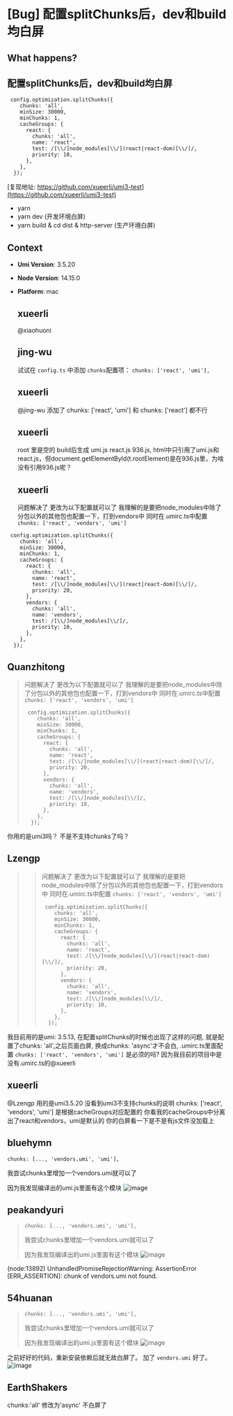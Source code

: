 # [Bug] 配置splitChunks后，dev和build均白屏

## What happens?

## 配置splitChunks后，dev和build均白屏

```
 config.optimization.splitChunks({
    chunks: 'all',
    minSize: 30000,
    minChunks: 1,
    cacheGroups: {
      react: {
        chunks: 'all',
        name: 'react',
        test: /[\\/]node_modules[\\/](react|react-dom)[\\/]/,
        priority: 10,
      },
    },
  });
```

[复现地址: https://github.com/xueerli/umi3-test](https://github.com/xueerli/umi3-test)

- yarn
- yarn dev (开发环境白屏)
- yarn build & cd dist & http-server (生产环境白屏)

## Context

- **Umi Version**: 3.5.20
- **Node Version**: 14.15.0
- **Platform**: mac

  ## xueerli

  @xiaohuoni

  ## jing-wu

  试试在 `config.ts` 中添加 `chunks`配置项：
  `chunks: ['react', 'umi'],`

  ## xueerli

  @jing-wu 添加了 chunks: ['react', 'umi'] 和 chunks: ['react'] 都不行

  ## xueerli

  root 里是空的
  build后生成 umi.js react.js 936.js, html中只引用了umi.js和react.js，但document.getElementById(t.rootElement)是在936.js里，为啥没有引用936.js呢？

  ## xueerli

  问题解决了 更改为以下配置就可以了
  我理解的是要把node_modules中除了分包以外的其他包也配置一下，打到vendors中
  同时在.umirc.ts中配置 `chunks: ['react', 'vendors', 'umi']`

```
 config.optimization.splitChunks({
    chunks: 'all',
    minSize: 30000,
    minChunks: 1,
    cacheGroups: {
      react: {
        chunks: 'all',
        name: 'react',
        test: /[\\/]node_modules[\\/](react|react-dom)[\\/]/,
        priority: 20,
      },
      vendors: {
        chunks: 'all',
        name: 'vendors',
        test: /[\\/]node_modules[\\/]/,
        priority: 10,
      },
    },
  });
```

## Quanzhitong

> 问题解决了 更改为以下配置就可以了 我理解的是要把node_modules中除了分包以外的其他包也配置一下，打到vendors中 同时在.umirc.ts中配置 `chunks: ['react', 'vendors', 'umi']`
>
> ```
>  config.optimization.splitChunks({
>     chunks: 'all',
>     minSize: 30000,
>     minChunks: 1,
>     cacheGroups: {
>       react: {
>         chunks: 'all',
>         name: 'react',
>         test: /[\\/]node_modules[\\/](react|react-dom)[\\/]/,
>         priority: 20,
>       },
>       vendors: {
>         chunks: 'all',
>         name: 'vendors',
>         test: /[\\/]node_modules[\\/]/,
>         priority: 10,
>       },
>     },
>   });
> ```

你用的是umi3吗？ 不是不支持chunks了吗？

## Lzengp

> > 问题解决了 更改为以下配置就可以了 我理解的是要把node_modules中除了分包以外的其他包也配置一下，打到vendors中 同时在.umirc.ts中配置 `chunks: ['react', 'vendors', 'umi']`
> >
> > ```
> >  config.optimization.splitChunks({
> >     chunks: 'all',
> >     minSize: 30000,
> >     minChunks: 1,
> >     cacheGroups: {
> >       react: {
> >         chunks: 'all',
> >         name: 'react',
> >         test: /[\\/]node_modules[\\/](react|react-dom)[\\/]/,
> >         priority: 20,
> >       },
> >       vendors: {
> >         chunks: 'all',
> >         name: 'vendors',
> >         test: /[\\/]node_modules[\\/]/,
> >         priority: 10,
> >       },
> >     },
> >   });
> > ```

我目前用的是umi: 3.5.13, 在配置splitChunks的时候也出现了这样的问题, 就是配置了chunks: 'all',之后页面白屏, 换成chunks: 'async'才不会白, .umirc.ts里面配置 `chunks: ['react', 'vendors', 'umi']` 是必须的吗? 因为我目前的项目中是没有.umirc.ts的@xueerli

## xueerli

@Lzengp
用的是umi3.5.20 没看到umi3不支持chunks的说明
chunks: ['react', 'vendors', 'umi'] 是根据cacheGroups对应配置的 你看我的cacheGroups中分离出了react和vendors，umi是默认的
你的白屏看一下是不是有js文件没加载上

## bluehymn

`chunks: [..., 'vendors.umi', 'umi'],`

我尝试chunks里增加一个vendors.umi就可以了

因为我发现编译出的umi.js里面有这个模块
![image](https://user-images.githubusercontent.com/15361704/157203725-ef3cef2f-a112-4aa2-bb13-d9258d56bb6f.png)

## peakandyuri

> `chunks: [..., 'vendors.umi', 'umi'],`
>
> 我尝试chunks里增加一个vendors.umi就可以了
>
> 因为我发现编译出的umi.js里面有这个模块 ![image](https://user-images.githubusercontent.com/15361704/157203725-ef3cef2f-a112-4aa2-bb13-d9258d56bb6f.png)

(node:13892) UnhandledPromiseRejectionWarning: AssertionError [ERR_ASSERTION]: chunk of vendors.umi not found.

## 54huanan

> `chunks: [..., 'vendors.umi', 'umi'],`
>
> 我尝试chunks里增加一个vendors.umi就可以了
>
> 因为我发现编译出的umi.js里面有这个模块 ![image](https://user-images.githubusercontent.com/15361704/157203725-ef3cef2f-a112-4aa2-bb13-d9258d56bb6f.png)

之前好好的代码，重新安装依赖后就无故白屏了。
加了 `vendors.umi` 好了。
![image](https://user-images.githubusercontent.com/17645959/173859946-9f7616c8-0f69-4554-9658-c3a6786aa50b.png)

## EarthShakers

chunks:'all' 修改为'async' 不白屏了
